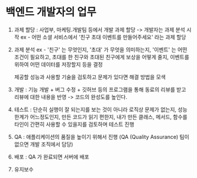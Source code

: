 # 백엔드 개발자의 업무

1. 과제 할당
    : 사업부, 마케팅.개발팀 등에서 개발 과제 할당 -> 개발자는 과제 분석 시작
    ex - 어떤 소셜 서비스에서 '친구 초대 이벤트를 만들어주세요' 라는 과제 할당
2. 과제 분석
    ex - '친구' 는 무엇인지, '초대' 가 무엇을 의미하는지, '이벤트' 는 어떤 조건이 필요하고, 초대를 한 친구와 초대된 친구에게 보상을 어떻게 줄지, 이벤트를 위하여 어떤 데이터를 저장할지 등을 결정

    제공할 성능과 사용할 기술을 검토하고 문제가 있다면 해결 방법을 모색
3. 개발
    : 기능 개발 + 버그 수정 + 깃허브 등의 프로그램을 통해 동료의 리뷰를 받고 리뷰에 대한 내용을 반영 -> 코드의 완성도를 높인다.
4. 테스트
    : 단순히 실행이 잘 되는지를 보는 것이 아니라 로직상 문제가 없는지, 성능 한계가 어느정도인지, 만든 코드가 읽기 편한지, 내가 만든 클래스, 메서드, 함수를 타인이 간편히 사용할 수 있을지를 검토하며 테스트 진행
5. QA
    : 애플리케이션의 품질을 높이기 위해서 진행 (QA (Quality Assurance) 팀이 없으면 개발 조직에서 담당)
6. 배포
    : QA 가 완료되면 서버에 배포
7. 유지보수